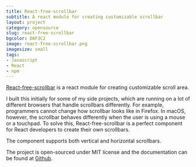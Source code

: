 ```yaml
---
title: React-free-scrollbar
subtitle: A react module for creating customizable scrollbar
layout: project
category: opensource
slug: react-free-scrollbar
bgcolor: DAF3C2
image: react-free-scrollbar.png
imagesize: small
tags:
- Javascript
- React
- npm
---
```


[React-free-scrollbar](http://liuhao.im/react-free-scrollbar/) is a react module for creating customizable scroll area.

I built this initially for some of my side projects, which are running on a lot of different browsers that handle scrollbars differently. For example, programmers cannot change how scrollbar looks like in Firefox. In macOS, however, the scrollbar behaves differently when the user is using a mouse or a touchpad. To solve this, React-free-scrollbar is a perfect component for React developers to create their own scrollbars.

The component supports both vertical and horizontal scrollbars.

The project is open-sourced under MIT license and the documentation can be found at [Github](https://github.com/fuermosi777/react-free-scrollbar).